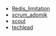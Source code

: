 * [Redis_limitation](work/Redis_limitation)
* [scrum_adomik](work/scrum_adomik)
* [scout](scout)
* [techlead](techlead)
